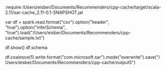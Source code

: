 :require /Users/eisber/Documents/Recommenders/cpp-cache/target/scala-2.11/sar-cache_2.11-0.1-SNAPSHOT.jar

var df = spark.read.format("csv").option("header", "true").option("inferSchema", "true").load("/Users/eisber/Documents/Recommenders/cpp-cache/sample.txt")

df.show()
df.schema

df.coalesce(1).write.format("com.microsoft.sar").mode("overwrite").save("/Users/eisber/Documents/Recommenders/cpp-cache/output5")
